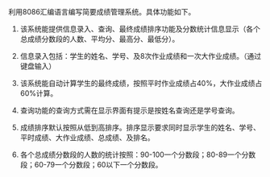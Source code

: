 利用8086汇编语言编写简要成绩管理系统。具体功能如下。

1. 该系统能提供信息录入、查询、最终成绩排序功能及分数统计信息显示（各个总成绩分数段的人数、平均分、最高分、最低分）。

2. 信息录入包括：学生的姓名、学号、及8次作业成绩和一次大作业成绩。（通过键盘输入）

3. 该系统能自动计算学生的最终成绩，按照平时作业成绩占40%，大作业成绩占60%计算。

4. 查询功能的查询方式需在显示界面有提示是按姓名查询还是学号查询。

5. 成绩排序默认按照从低到高排序。排序显示要求同时显示学生的姓名、学号、平时成绩、大作业成绩、总成绩、及排名。

6. 各个总成绩分数段的人数的统计按照：90-100一个分数段；80-89一个分数段；60-79一个分数段；60以下一个分数段。






​
